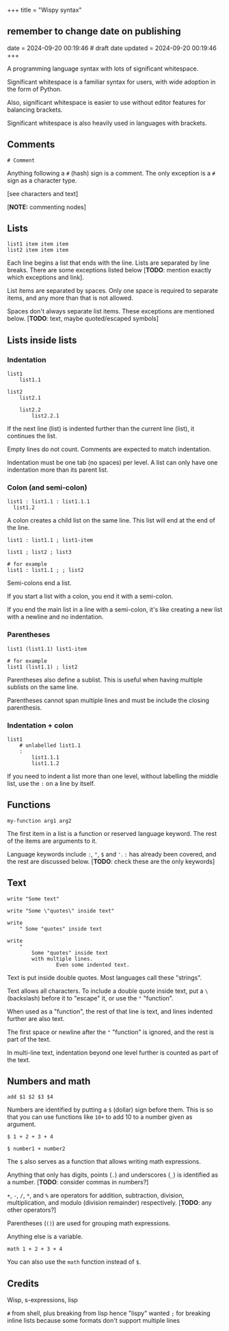 +++
title = "Wispy syntax"
## remember to change date on publishing
date = 2024-09-20 00:19:46 # draft date
updated = 2024-09-20 00:19:46
+++

A programming language syntax
with lots of significant whitespace.

Significant whitespace is a familiar syntax for users,
with wide adoption in the form of Python.

Also, significant whitespace is easier to use
without editor features for balancing brackets.

Significant whitespace is also heavily used
in languages with brackets.

## Comments

```
# Comment
```

Anything following a `#` (hash) sign is a comment.
The only exception is a `#` sign as a character type.

[see characters and text]

[**NOTE:** commenting nodes]

## Lists

```
list1 item item item
list2 item item item
```

Each line begins a list that ends with the line.
Lists are separated by line breaks.
There are some exceptions listed below
[**TODO**: mention exactly which exceptions and link].

List items are separated by spaces.
Only one space is required to separate items,
and any more than that is not allowed.

Spaces don't always separate list items.
These exceptions are mentioned below.
[**TODO**: text, maybe quoted/escaped symbols]

## Lists inside lists

### Indentation

```
list1
	list1.1

list2
	list2.1
	
	list2.2
		list2.2.1
```

If the next line (list) is indented further
than the current line (list),
it continues the list.

Empty lines do not count.
Comments are expected to match indentation.

Indentation must be one tab (no spaces) per level.
A list can only have
one indentation more than its parent list.

### Colon (and semi-colon)

```
list1 : list1.1 : list1.1.1
  list1.2
```

A colon creates a child list on the same line.
This list will end at the end of the line.

```
list1 : list1.1 ; list1-item

list1 ; list2 ; list3

# for example
list1 : list1.1 ; ; list2
```

Semi-colons end a list.

If you start a list with a colon, you end it with a semi-colon.

If you end the main list in a line with a semi-colon,
it's like creating a new list with a newline and no indentation.

### Parentheses

```
list1 (list1.1) list1-item

# for example
list1 (list1.1) ; list2
```

Parentheses also define a sublist.
This is useful when having multiple sublists on the same line.

Parentheses cannot span multiple lines
and must be include the closing parenthesis.

### Indentation + colon

```
list1
	# unlabelled list1.1
	:
		list1.1.1
		list1.1.2
```

If you need to indent a list more than one level,
without labelling the middle list,
use the `:` on a line by itself.

## Functions

```
my-function arg1 arg2
```

The first item in a list is a function
or reserved language keyword.
The rest of the items are arguments to it.

Language keywords include `:`, `"`, `$` and `'`.
`:` has already been covered,
and the rest are discussed below.
[**TODO**: check these are the only keywords]

## Text

```
write "Some text"

write "Some \"quotes\" inside text"

write
	" Some "quotes" inside text

write
	"
		Some "quotes" inside text
		with multiple lines.
				Even some indented text.
```

Text is put inside double quotes.
Most languages call these "strings".

Text allows all characters.
To include a double quote inside text,
put a `\` (backslash) before it to "escape" it,
or use the `"` "function".

When used as a "function",
the rest of that line is text,
and lines indented further are also text.

The first space or newline after the `"` "function" is ignored,
and the rest is part of the text.

In multi-line text, indentation beyond one level further
is counted as part of the text.

## Numbers and math

```
add $1 $2 $3 $4
```

Numbers are identified by
putting a `$` (dollar) sign before them.
This is so that you can use functions like `10+`
to add 10 to a number given as argument.

```
$ 1 + 2 + 3 + 4

$ number1 + number2
```

The `$` also serves as a function
that allows writing math expressions.

Anything that only has digits, points (`.`)
and underscores (`_`) is identified as a number.
[**TODO**: consider commas in numbers?]

`+`, `-`, `/`, `*`, and `%` are operators
for addition, subtraction, division, multiplication,
and modulo (division remainder) respectively.
[**TODO**: any other operators?]

Parentheses (`()`) are used for grouping math expressions.

Anything else is a variable.

```
math 1 + 2 + 3 + 4
```

You can also use the `math` function instead of `$`.

## Credits

Wisp, s-expressions, lisp

`#` from shell, plus breaking from lisp
hence "lispy"
wanted `;` for breaking inline lists
because some formats don't support multiple lines
